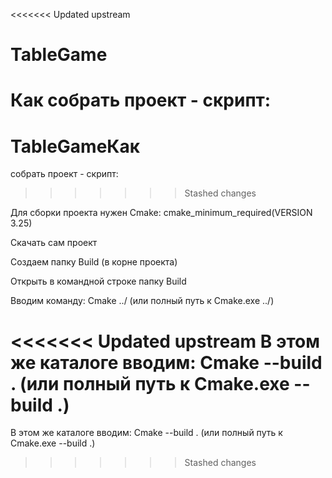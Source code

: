 <<<<<<< Updated upstream
# TableGame

Как собрать проект - скрипт:
=======
# TableGameКак 
собрать проект - скрипт:
>>>>>>> Stashed changes

Для сборки проекта нужен Cmake: cmake_minimum_required(VERSION 3.25)

Скачать сам проект

Создаем папку Build (в корне проекта)

Открыть в командной строке папку Build

Вводим команду: Cmake ../ (или полный путь к Cmake.exe ../)

<<<<<<< Updated upstream
В этом же каталоге вводим: Cmake --build . (или полный путь к Cmake.exe --build .)
=======
В этом же каталоге вводим: Cmake --build . (или полный путь к Cmake.exe --build .)
>>>>>>> Stashed changes
